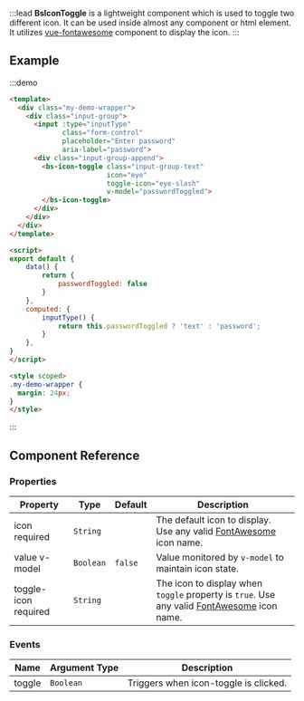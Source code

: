 :::lead
**BsIconToggle** is a lightweight component which is used to toggle two different icon. It can be used
inside almost any component or html element. It utilizes
[vue-fontawesome](https://github.com/FortAwesome/vue-fontawesome) component to display the icon.
:::


## Example

:::demo
```html
<template>
  <div class="my-demo-wrapper">
    <div class="input-group">
      <input :type="inputType" 
             class="form-control" 
             placeholder="Enter password" 
             aria-label="password">
      <div class="input-group-append">
        <bs-icon-toggle class="input-group-text" 
                        icon="eye" 
                        toggle-icon="eye-slash"
                        v-model="passwordToggled">
        </bs-icon-toggle>
      </div>
    </div>
  </div>
</template>

<script>
export default {
    data() {
        return {
            passwordToggled: false
        }
    },
    computed: {
        inputType() {
            return this.passwordToggled ? 'text' : 'password';
        }
    },
}
</script>

<style scoped>
.my-demo-wrapper {
  margin: 24px;
}
</style>
```
:::


## Component Reference

### Properties

<div class="cmp-property">

| Property | Type      | Default  | Description |
|----------|-----------|----------|-------------|
| icon <bs-badge color="danger text-white">required</bs-badge> | `String` |  | The default icon to display. Use any valid [FontAwesome](https://fontawesome.com/icons?d=gallery&s=solid&m=free) icon name. |
| value <bs-badge color="unique text-white">v-model</bs-badge> | `Boolean` | `false`  | Value monitored by `v-model` to maintain icon state. |
| toggle-icon <bs-badge color="danger text-white">required</bs-badge> | `String` |  | The icon to display when `toggle` property is `true`. Use any valid [FontAwesome](https://fontawesome.com/icons?d=gallery&s=solid&m=free) icon name. |

</div>


### Events

<div class="cmp-property">

| Name   | Argument Type | Description |
|--------|---------------|-------------|
| toggle | `Boolean` | Triggers when icon-toggle is clicked. |

</div>

<script src="./script/icon-toggle.js"></script>

